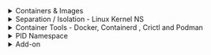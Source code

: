 

<details>
<summary>Containers & Images</summary>
<br>
  
   - Container n Image
  
  ![image](https://user-images.githubusercontent.com/75510135/155883218-7b48ad68-14b9-4d72-a958-a85642d0417b.png)


  - Container
  
  ![image](https://user-images.githubusercontent.com/75510135/155883264-6585fda4-7417-4c46-9d15-4d63ae2f2824.png)

  ![image](https://user-images.githubusercontent.com/75510135/155883372-498a2615-21e3-490a-828d-3ade605967f9.png)

  ![image](https://user-images.githubusercontent.com/75510135/155883456-7d33c891-ce1c-45b2-8545-84c4b1e90823.png)

  ![image](https://user-images.githubusercontent.com/75510135/155883544-61db9aae-3579-4eae-b9e3-c4e3a3ba68aa.png)

  - Docker Vs VM
  
  ![image](https://user-images.githubusercontent.com/75510135/155883607-8b42e8da-eeb9-4ad3-9a50-a6def375f250.png)

  

</details>


<details>
<summary>Separation / Isolation - Linux Kernel NS</summary>
<br>

  - Linux Kernel NS
  
  ![image](https://user-images.githubusercontent.com/75510135/155883676-bc1bd848-d1ce-4bd9-8cab-b252dd4f5e9b.png)

  ![image](https://user-images.githubusercontent.com/75510135/155883713-53a49e02-1e85-4ba0-803f-b10d94b8a888.png)

  ![image](https://user-images.githubusercontent.com/75510135/155883693-2a85e3fc-d571-452f-a37f-2af0308eceb2.png)

  ![image](https://user-images.githubusercontent.com/75510135/155883702-43c9771a-d6bd-49b6-8edb-01e1cbedd3cf.png)

  - Container Isolation
  
  ![image](https://user-images.githubusercontent.com/75510135/155883783-072933fe-cdae-4853-b8b4-e24ca3a1b29f.png)

  
</details>


<details>
<summary>Container Tools - Docker, Containerd , Crictl and Podman</summary>
<br>

  ![image](https://user-images.githubusercontent.com/75510135/155883895-67491109-b91d-4d99-a2c2-17fe6f62afea.png)

  - Docker
  
  ```
    # Create a Dockerfile
      FROM bash
      CMD ["ping","google.com"]

      # build the docker image
      docker build -t simple .

      # list the image
      docker image ls | grep simple

      # run container 
      docker run simple
  ```
  
  - PODMAN # replace docker with podman
  
  ```

    podman build -t simple .

    podman image ls 

    podman run simple

  ```
  
  - CRICTL
  
  ```
      # list the containers
    crictl ps

    # crictl config sneak-peak
    cat /etc/crictl.yaml
  
  ```
  
  <img width="698" alt="image" src="https://user-images.githubusercontent.com/75510135/155884733-de3ecded-4e04-4b38-950a-085bb4ebad5e.png">
  
  <img width="663" alt="image" src="https://user-images.githubusercontent.com/75510135/155884799-37d89934-3064-4d95-9a8c-ccc64a32d60c.png">

  <img width="700" alt="image" src="https://user-images.githubusercontent.com/75510135/155884878-b6086db5-8393-4caa-8416-f73764cc3c2d.png">


</details>


<details>
<summary>PID Namespace</summary>
<br>

  ```
      ##### COntainer hunder d HOOD
      docker <cmd> --name <container-name> <image-name> <process-to-run-inside-container>
      #container c11
      docker run --name c1 -d ubuntu sh -c 'sleep 1d'

      docker exec c1 ps aux

      #container c12
      docker run --name c2 -d ubuntu sh -c 'sleep 999d'

      docker exec c2 ps aux

      # check the host kernel
      ps aux | grep sleep

      # remove C2
      docker rm c2 --force

      # now run c2 container in Namespace of C1
      docker run --name c2 --pid=container:c1 ubuntu sh -c 'sleep 999d'

      # then check the process running on C1 n C2
      docker exec c1 ps aux
      docker exec c2 ps aux
  ```
  
</details>



<details>
<summary>Add-on</summary>
<br>

    
  ![image](https://user-images.githubusercontent.com/75510135/156876561-87196e7e-ebc1-463e-a1a1-c77668fcbd48.png)

</details>


